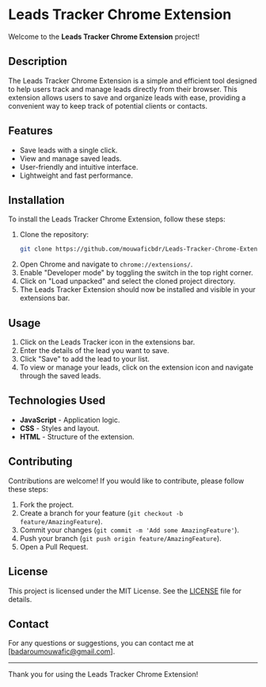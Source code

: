 # Leads Tracker Chrome Extension

Welcome to the **Leads Tracker Chrome Extension** project!

## Description

The Leads Tracker Chrome Extension is a simple and efficient tool designed to help users track and manage leads directly from their browser. This extension allows users to save and organize leads with ease, providing a convenient way to keep track of potential clients or contacts.

## Features

- Save leads with a single click.
- View and manage saved leads.
- User-friendly and intuitive interface.
- Lightweight and fast performance.

## Installation

To install the Leads Tracker Chrome Extension, follow these steps:

1. Clone the repository:
    ```sh
    git clone https://github.com/mouwaficbdr/Leads-Tracker-Chrome-Extension.git
    ```
2. Open Chrome and navigate to `chrome://extensions/`.
3. Enable "Developer mode" by toggling the switch in the top right corner.
4. Click on "Load unpacked" and select the cloned project directory.
5. The Leads Tracker Extension should now be installed and visible in your extensions bar.

## Usage

1. Click on the Leads Tracker icon in the extensions bar.
2. Enter the details of the lead you want to save.
3. Click "Save" to add the lead to your list.
4. To view or manage your leads, click on the extension icon and navigate through the saved leads.

## Technologies Used

- **JavaScript** - Application logic.
- **CSS** - Styles and layout.
- **HTML** - Structure of the extension.

## Contributing

Contributions are welcome! If you would like to contribute, please follow these steps:

1. Fork the project.
2. Create a branch for your feature (`git checkout -b feature/AmazingFeature`).
3. Commit your changes (`git commit -m 'Add some AmazingFeature'`).
4. Push your branch (`git push origin feature/AmazingFeature`).
5. Open a Pull Request.

## License

This project is licensed under the MIT License. See the [LICENSE](LICENSE) file for details.

## Contact

For any questions or suggestions, you can contact me at [badaroumouwafic@gmail.com].

---

Thank you for using the Leads Tracker Chrome Extension!
